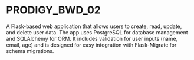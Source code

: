 # PRODIGY_BWD_02
A Flask-based web application that allows users to create, read, update, and delete user data. The app uses PostgreSQL for database management and SQLAlchemy for ORM. It includes validation for user inputs (name, email, age) and is designed for easy integration with Flask-Migrate for schema migrations.

